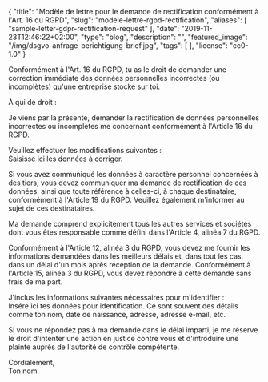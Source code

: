 {
    "title": "Modèle de lettre pour le demande de rectification conformément à l'Art. 16 du RGPD",
    "slug": "modele-lettre-rgpd-rectification",
    "aliases": [ "sample-letter-gdpr-rectification-request" ],
    "date": "2019-11-23T12:46:22+02:00",
    "type": "blog",
    "description": "",
    "featured_image": "/img/dsgvo-anfrage-berichtigung-brief.jpg",
    "tags": [ ],
    "license": "cc0-1.0"
}

Conformément à l'Art. 16 du RGPD, tu as le droit de demander une correction immédiate des données personnelles incorrectes (ou incomplètes) qu'une entreprise stocke sur toi.

<div class="blog-letter">
<p>À qui de droit :</p>

<p>Je viens par la présente, demander la rectification de données personnelles incorrectes ou incomplètes me concernant conformément à l'Article 16 du RGPD.</p>

<p>Veuillez effectuer les modifications suivantes :<br>
<span class="blog-letter-fill-in">Saisisse ici les données à corriger.</span></p>

<p>Si vous avez communiqué les données à caractère personnel concernées à des tiers, vous devez communiquer ma demande de rectification de ces données, ainsi que toute référence à celles-ci, à chaque destinataire, conformément à l'Article 19 du RGPD. Veuillez également m'informer au sujet de ces destinataires.</p>

<p>Ma demande comprend explicitement tous les autres services et sociétés dont vous êtes responsable comme défini dans l'Article 4, alinéa 7 du RGPD.</p>

<p>Conformément à l'Article 12, alinéa 3 du RGPD, vous devez me fournir les informations demandées dans les meilleurs délais et, dans tout les cas, dans un délai d'un mois après réception de la demande. Conformément à l'Article 15, alinéa 3 du RGPD, vous devez répondre à cette demande sans frais de ma part.</p>

<p>J'inclus les informations suivantes nécessaires pour m'identifier :<br>
<span class="blog-letter-fill-in">Insére ici tes données pour identification. Ce sont souvent des détails comme ton nom, date de naissance, adresse, adresse e-mail, etc.</span></p>

<p>Si vous ne répondez pas à ma demande dans le délai imparti, je me réserve le droit d'intenter une action en justice contre vous et d'introduire une plainte auprès de l'autorité de contrôle compétente.</p>

<p>Cordialement,<br>
<span class="blog-letter-fill-in">Ton nom</span></p>
</div>
